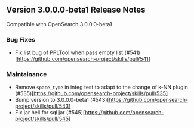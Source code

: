 ## Version 3.0.0.0-beta1 Release Notes

Compatible with OpenSearch 3.0.0.0-beta1

### Bug Fixes
* Fix list bug of PPLTool when pass empty list (#541)[https://github.com/opensearch-project/skills/pull/541]

### Maintainance
* Remove `space_type` in integ test to adapt to the change of k-NN plugin (#535)[https://github.com/opensearch-project/skills/pull/535]
* Bump version to 3.0.0.0-beta1 (#543)[https://github.com/opensearch-project/skills/pull/543]
* Fix jar hell for sql jar (#545)[https://github.com/opensearch-project/skills/pull/545]